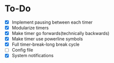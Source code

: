 # To-Do
- [X] Implement pausing between each timer
- [X] Modularize timers 
- [X] Make timer go forwards(technically backwards)
- [X] Make timer use powerline symbols
- [X] Full timer-break-long break cycle
- [ ] Config file
- [X] System notifications